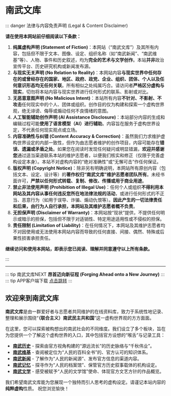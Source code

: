# 南武文库

::: danger 法律与内容免责声明 (Legal & Content Disclaimer)

**请在使用本网站前仔细阅读以下条款：**

1.  **纯属虚构声明 (Statement of Fiction)**：本网站（“南武文库”）及其所有内容，包括但不限于文本、图像、设定、组织名称（如“南武新闻”、“南武维基”等）、人物、事件和历史叙述，均为**完全的艺术与文学创作**。本站**并非**政治宣传平台、历史研究机构或新闻发布源。
2.  **与现实无关声明 (No Relation to Reality)**：本网站内容**与现实世界中任何存在的或曾经存在的国家、地区、政府、政党、企业、组织、团体、个人以及任何意识形态均无任何关联**。所有相似之处纯属巧合。请访问者**严格区分虚构与现实**，切勿将本站内容与现实世界进行任何形式的联系、影射或对比。
3.  **无恶意意图声明 (No Malicious Intent)**：本站所有内容**不针对、不影射、不攻击**任何现实中的个人、团体或组织。创作目的仅为构建和探索一个虚构世界观，绝无诽谤、侮辱或煽动任何不良情绪的意图。
4.  **人工智能辅助创作声明 (AI Assistance Disclosure)**：本站部分内容的生成和编辑过程可能**使用了语言模型（AI）进行辅助**。内容旨在服务于虚构世界设定，不代表任何现实观点或立场。
5.  **内容准确性与纠错 (Content Accuracy & Correction)**：虽然我们力求维护虚构世界设定的内部一致性，但作为由志愿者维护的创作项目，内容可能存在**错误、遗漏或矛盾之处**。如果您在阅读时发现任何疑问或明显错漏，**欢迎并感谢您**通过适当渠道联系本站的维护志愿者，以便我们核实和修正（仅限于完善虚构设定本身）。本站不对虚构内容的“绝对准确性”或“无懈可击”作任何保证。
6.  **版权声明 (Copyright Notice)**：除非另有明确说明，本网站所有原创内容（包括文本、设定、设计等）的**著作权归“南武文库”维护志愿者团队所有**。未经书面许可，**严禁以任何形式转载、复制、修改、传播或用于商业用途**。
7.  **禁止非法使用声明 (Prohibition of Illegal Use)**：任何个人或组织**不得利用本网站及其内容从事任何违反您所在地法律法规的活动**，或进行任何形式的不正当、恶意行为（如用于误导、诈骗、煽动仇恨等）。**因此产生的一切法律责任和后果，由行为人自行承担，本网站及其维护志愿者概不负责**。
8.  **无担保声明 (Disclaimer of Warranty)**：本网站按“现状”提供，不提供任何明示或暗示的担保，包括但不限于对适销性、特定用途适用性或不侵权的担保。
9.  **责任限制 (Limitation of Liability)**：在任何情况下，本网站及其维护志愿者均不对因使用或无法使用本网站内容而导致的任何直接、间接、偶然、特殊或后果性损害承担责任。

**继续访问和使用本网站，即表示您已阅读、理解并同意遵守以上所有条款。**

:::

---

::: tip 南武文库NEXT
**昂首迈向新征程 (Forging Ahead onto a New Journey)**
:::
::: tip APP客户端下载
[点击跳转](https://nambu-gov.my.canvasite.cn/app)
:::

## 欢迎来到南武文库

**南武文库**是由一群爱好者与志愿者共同维护的在线资料库，致力于系统性地记录、整理和展示围绕“**（联合主义）南武民主共和国**”这一虚构世界观的方方面面。

在这里，您可以探索被构想出的南武社会的不同维度。我们设立了多个板块，旨在为您提供一个了解这个虚构世界的入口，其中包括官方设想的“喉舌”与记录工具：

*   **[南武历史](/wiki/history/)** - 探索由官方视角构建的“源远流长”的历史脉络与“千秋伟业”。
*   **[南武维基](./wiki/)** - 查阅被定位为“人民的百科全书”的、官方认可的知识体系。
*   **[南武新闻](./news/)** - 了解作为“人民的新闻源”、发布官方信息的渠道内容。
*   **[南武记忆](./memory/)** - 探寻作为“人民的档案馆”、保管官方历史叙事载体的机构设定。
*   **[南武文学](./novels/)** - 感受被赋予“人民的文学馆”使命、体现官方文艺方针的作品概览。

我们希望南武文库能为您展现一个独特而引人思考的虚构设定。请谨记本站内容的**纯粹虚构**性质。
祝您浏览愉快！
